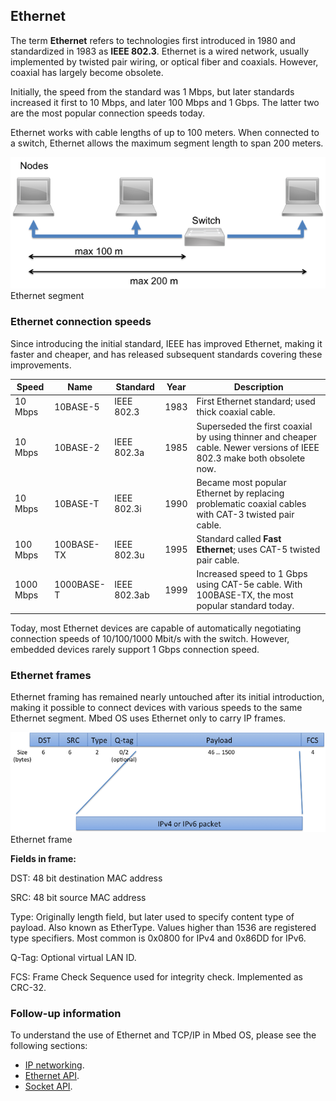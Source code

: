 <h2 id="ethernet-technology">Ethernet</h2>

The term **Ethernet** refers to technologies first introduced in 1980 and standardized in 1983 as **IEEE 802.3**. Ethernet is a wired network, usually implemented by twisted pair wiring, or optical fiber and coaxials. However, coaxial has largely become obsolete.

Initially, the speed from the standard was 1 Mbps, but later standards increased it first to 10 Mbps, and later 100 Mbps and 1 Gbps. The latter two are the most popular connection speeds today.

Ethernet works with cable lengths of up to 100 meters. When connected to a switch, Ethernet allows the maximum segment length to span 200 meters.

<span class="images">![](../../images/ethernet-segment.png)<span>Ethernet segment</span></span>

### Ethernet connection speeds

Since introducing the initial standard, IEEE has improved Ethernet, making it faster and cheaper, and has released subsequent standards covering these improvements.

| Speed     | Name       | Standard     | Year | Description |
|-----------|------------|--------------|------|-------------|
| 10 Mbps   | 10BASE-5   | IEEE 802.3   | 1983 | First Ethernet standard; used thick coaxial cable. |
| 10 Mbps   | 10BASE-2   | IEEE 802.3a  | 1985 | Superseded the first coaxial by using thinner and cheaper cable. Newer versions of IEEE 802.3 make both obsolete now. |
| 10 Mbps   | 10BASE-T   | IEEE 802.3i  | 1990 | Became most popular Ethernet by replacing problematic coaxial cables with CAT-3 twisted pair cable. |
| 100 Mbps  | 100BASE-TX | IEEE 802.3u  | 1995 | Standard called **Fast Ethernet**; uses CAT-5 twisted pair cable. |
| 1000 Mbps | 1000BASE-T | IEEE 802.3ab | 1999 | Increased speed to 1 Gbps using CAT-5e cable. With 100BASE-TX, the most popular standard today. |

Today, most Ethernet devices are capable of automatically negotiating connection speeds of 10/100/1000 Mbit/s with the switch. However, embedded devices rarely support 1 Gbps connection speed.

### Ethernet frames

Ethernet framing has remained nearly untouched after its initial introduction, making it possible to connect devices with various speeds to the same Ethernet segment. Mbed OS uses Ethernet only to carry IP frames.

<span class="images">![](../../images/ethernet-frame.png)<span>Ethernet frame</span></span>

**Fields in frame:**

DST: 48 bit destination MAC address

SRC: 48 bit source MAC address

Type: Originally length field, but later used to specify content type of payload. Also known as EtherType.
    Values higher than 1536 are registered type specifiers. Most common is 0x0800 for IPv4 and 0x86DD for IPv6.

Q-Tag: Optional virtual LAN ID.

FCS: Frame Check Sequence used for integrity check. Implemented as CRC-32.

### Follow-up information

To understand the use of Ethernet and TCP/IP in Mbed OS, please see the following sections:

- [IP networking](ip-networking.html).
- [Ethernet API](../apis/ethernet.html).
- [Socket API](../apis/socket.html).
